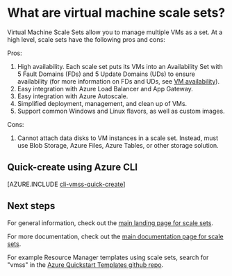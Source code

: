 <!-- not suitable for Mooncake -->

<properties
	pageTitle="What are VM scale sets? | Microsoft Azure"
	description="Learn about VM scale sets."
	keywords="linux virtual machine,virtual machine scale sets" 
	services="virtual-machines-linux"
	documentationCenter=""
	authors="gatneil"
	manager="madhana"
	editor="tysonn"
	tags="azure-resource-manager" />

<tags
	ms.service="virtual-machine-linux"
	ms.date="03/24/2016"
	wacn.date=""/>

# What are virtual machine scale sets?

Virtual Machine Scale Sets allow you to manage multiple VMs as a set. At a high level, scale sets have the following pros and cons:

Pros:

1. High availability. Each scale set puts its VMs into an Availability Set with 5 Fault Domains (FDs) and 5 Update Domains (UDs) to ensure availability (for more information on FDs and UDs, see [VM availability](/documentation/articles/virtual-machines-linux-manage-availability/)). 
2. Easy integration with Azure Load Balancer and App Gateway.
3. Easy integration with Azure Autoscale.
4. Simplified deployment, management, and clean up of VMs.
5. Support common Windows and Linux flavors, as well as custom images.

Cons:

1. Cannot attach data disks to VM instances in a scale set. Instead, must use Blob Storage, Azure Files, Azure Tables, or other storage solution.

## Quick-create using Azure CLI

[AZURE.INCLUDE [cli-vmss-quick-create](../includes/virtual-machines-linux-cli-vmss-quick-create-include.md)]

## Next steps

For general information, check out the [main landing page for scale sets](/home/features/virtual-machine-scale-sets/).

For more documentation, check out the [main documentation page for scale sets](/documentation/articles/virtual-machine-scale-sets-overview/).

For example Resource Manager templates using scale sets, search for "vmss" in the [Azure Quickstart Templates github repo](https://github.com/Azure/azure-quickstart-templates).


